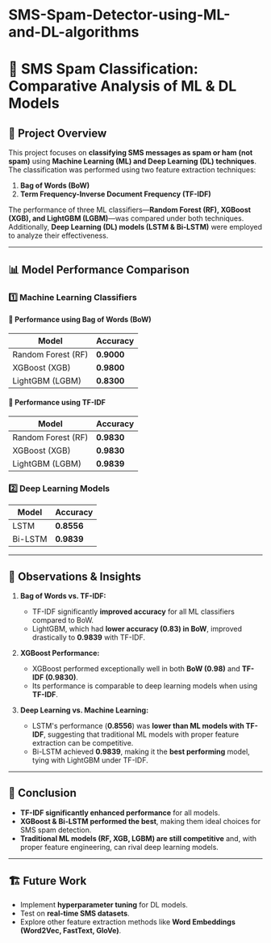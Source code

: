 # SMS-Spam-Detector-using-ML-and-DL-algorithms
# 📌 SMS Spam Classification: Comparative Analysis of ML & DL Models

## 📖 Project Overview
This project focuses on **classifying SMS messages as spam or ham (not spam)** using **Machine Learning (ML) and Deep Learning (DL) techniques**. The classification was performed using two feature extraction techniques:

1. **Bag of Words (BoW)**
2. **Term Frequency-Inverse Document Frequency (TF-IDF)**

The performance of three ML classifiers—**Random Forest (RF), XGBoost (XGB), and LightGBM (LGBM)**—was compared under both techniques. Additionally, **Deep Learning (DL) models (LSTM & Bi-LSTM)** were employed to analyze their effectiveness.

---
## 📊 Model Performance Comparison

### **1️⃣ Machine Learning Classifiers**
#### 🔹 Performance using **Bag of Words (BoW)**
| Model            | Accuracy  |
|-----------------|-----------|
| Random Forest (RF) | **0.9000** |
| XGBoost (XGB)   | **0.9800** |
| LightGBM (LGBM) | **0.8300** |

#### 🔹 Performance using **TF-IDF**
| Model            | Accuracy  |
|-----------------|-----------|
| Random Forest (RF) | **0.9830** |
| XGBoost (XGB)   | **0.9830** |
| LightGBM (LGBM) | **0.9839** |

### **2️⃣ Deep Learning Models**
| Model            | Accuracy  |
|-----------------|-----------|
| LSTM            | **0.8556** |
| Bi-LSTM         | **0.9839** |

---
## 🔎 **Observations & Insights**
1. **Bag of Words vs. TF-IDF:**
   - TF-IDF significantly **improved accuracy** for all ML classifiers compared to BoW.
   - LightGBM, which had **lower accuracy (0.83) in BoW**, improved drastically to **0.9839** with TF-IDF.

2. **XGBoost Performance:**
   - XGBoost performed exceptionally well in both **BoW (0.98)** and **TF-IDF (0.9830)**.
   - Its performance is comparable to deep learning models when using **TF-IDF**.

3. **Deep Learning vs. Machine Learning:**
   - LSTM's performance (**0.8556**) was **lower than ML models with TF-IDF**, suggesting that traditional ML models with proper feature extraction can be competitive.
   - Bi-LSTM achieved **0.9839**, making it the **best performing** model, tying with LightGBM under TF-IDF.

---
## 🚀 Conclusion
- **TF-IDF significantly enhanced performance** for all models.
- **XGBoost & Bi-LSTM performed the best**, making them ideal choices for SMS spam detection.
- **Traditional ML models (RF, XGB, LGBM) are still competitive** and, with proper feature engineering, can rival deep learning models.

---
## 🏗️ Future Work
- Implement **hyperparameter tuning** for DL models.
- Test on **real-time SMS datasets**.
- Explore other feature extraction methods like **Word Embeddings (Word2Vec, FastText, GloVe)**.


